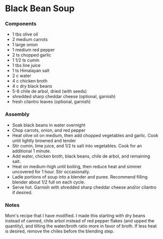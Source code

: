 # Black Bean Soup

### Components

* 1 tbs olive oil
* 2 medium carrots
* 1 large onion
* 1 medium red pepper
* 2 ts chopped garlic
* 1 1/2 ts cumin
* 1 tbs line juice
* 1 ts Himalayan salt
* 2 c water
* 4 c chicken broth
* 4 c dry black beans
* 5-6 chile de arbol, dried (with seeds)
* shredded sharp cheddar cheese (optional, garnish)
* fresh cilantro leaves (optional, garnish)

### Assembly
* Soak black beans in water overnight
* Chop carrots, onion, and red pepper
* Heat olive oil on medium, then add chopped vegetables and garlic. Cook until lightly browned and tender
* Stir cumin, lime juice, and 1/2 ts salt into vegetables. Cook for an additional 1 minute.
* Add water, chicken broth, black beans, chile de arbol, and remaining salt.
* Heat on medium-high until boiling, then reduce heat and simmer uncovered for 1 hour. Stir occasionally.
* Ladle portions of soup into a blender and puree. Recommend filling blender about 1/2 full on each cycle.
* Serve hot. Garnish with shredded sharp cheddar cheese and/or cilantro if desired.

### Notes

Mom's recipe that I have modified. I made this starting with dry beans instead of canned,
chile arbol instead of red pepper flakes (and upped the quantity), and tilting the water/broth
ratio more in favor of broth. If less heat is desired, remove the chiles before the blending step.
